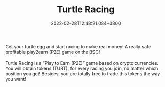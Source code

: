 ﻿---
title: "Turtle Racing"
description: "The newest p2e game that everyone is talking about"
lead: "The newest p2e game that everyone is talking about"
date: 2022-02-28T12:48:21.084+0800
lastmod: 2022-02-28T12:48:21.084+0800
draft: false
featuredImage: ["100_turtle-racing.png"]
score: "133"
status: "Live"
blockchain: ["Binance"]
nft_support: "No"
free_to_play: "NFT"
play_to_earn: ["NFT"]
website: "https://www.turtleracing.io/?utm_source=PlayToEarn.net&utm_medium=organic&utm_campaign=gamepage"
twitter: "https://twitter.com/TurtleRacingNFT"
discord: 
telegram: "https://t.me/TurtleRacingNFT_Global"
github: 
youtube: 
twitch: 
facebook: "https://www.facebook.com/TurtleRacingNFT"
instagram: "https://www.instagram.com/turtleracingnft/"
reddit: 
medium: 
steam: 
gitbook: "https://turtle-5.gitbook.io/turtleracing/"
googleplay: 
appstore: 

  
    
categories: ["games"]
games: ["Racing"]
toc: false
pinned: false
weight: 
---
Get your turtle egg and start racing to make real money! A really safe profitable play2earn (P2E) game on the BSC!<br> <br> Turtle Racing is a “Play to Earn (P2E)” game based on crypto currencies. You will obtain tokens (TURT), for every racing you join, no matter which position you get! Besides, you are totally free to trade this tokens the way you want!